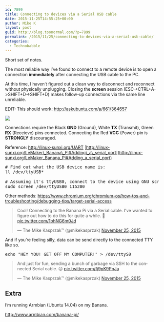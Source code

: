```yaml
---
id: 7899
title: Connecting to devices via a Serial USB cable
date: 2015-11-25T14:55:25+00:00
author: Mike K
layout: post
guid: http://blog.toonormal.com/?p=7899
permalink: /2015/11/25/connecting-to-devices-via-a-serial-usb-cable/
categories:
  - Technobabble
---
```

Short set of notes.

The most reliable way I&#8217;ve found to connect to a remote device is to open a connection **immediately** after connecting the USB cable to the PC.

At this time, I haven&#8217;t figured out a clean way to disconnect and reconnect without physically unplugging. Closing the **screen** session (ESC->CTRL+A->SHIFT+D->SHIFT+D) makes follow-up connections via the same line unreliable.

EDIT: This should work: <http://askubuntu.com/a/661/364657>

![](http://elinux.org/images/d/d3/RPI_Serial.png)

Connections require the Black **GND** (Ground), White **TX** (Transmit), Green **RX** (Receieve) pins connected. Connecting the Red **VCC** (Power) pin is **STRONGLY** discouraged.

Reference: <http://linux-sunxi.org/UART> [http://linux-sunxi.org/LeMaker\_Banana\_Pi#Adding\_a\_serial_port](http://linux-sunxi.org/LeMaker_Banana_Pi#Adding_a_serial_port)

<pre class="lang:default decode:true " ># Find out what the USB device name is:
ll /dev/ttyUSB*

# Assuming it's ttyUSB0, connect to the device using GNU screen
sudo screen /dev/ttyUSB0 115200
</pre>

Other methods: <https://www.chromium.org/chromium-os/how-tos-and-troubleshooting/debugging-tips/target-serial-access>

<blockquote class="twitter-video" lang="en">
  <p lang="en" dir="ltr">
    Cool! Connecting to the Banana Pi via a Serial cable. I've wanted to figure out how to do this for quite a while. 🙂 <a href="https://t.co/1bhNG6m0Jd">pic.twitter.com/1bhNG6m0Jd</a>
  </p>
  
  <p>
    &mdash; The Mike Kasprzak™ (@mikekasprzak) <a href="https://twitter.com/mikekasprzak/status/669598889209683968">November 25, 2015</a>
  </p>
</blockquote>



And if you&#8217;re feeling silly, data can be send directly to the connected TTY like so.

<pre class="lang:default decode:true " >echo "HEY YOU! GET OFF MY COMPUTER!" &gt; /dev/ttyS0</pre>

<blockquote class="twitter-video" lang="en">
  <p lang="en" dir="ltr">
    And just for fun, sending a bunch of garbage via SSH to the connected Serial cable. 😉 <a href="https://t.co/fj9pK9PnJa">pic.twitter.com/fj9pK9PnJa</a>
  </p>
  
  <p>
    &mdash; The Mike Kasprzak™ (@mikekasprzak) <a href="https://twitter.com/mikekasprzak/status/669600187774541824">November 25, 2015</a>
  </p>
</blockquote>



## Extra

I&#8217;m running Armbian (Ubuntu 14.04) on my Banana.

<http://www.armbian.com/banana-pi/>